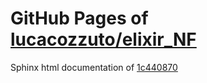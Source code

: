 GitHub Pages of [lucacozzuto/elixir_NF](https://github.com/lucacozzuto/elixir_NF.git)
===
Sphinx html documentation of [1c440870](https://github.com/lucacozzuto/elixir_NF/tree/1c4408707ef605934a7f99daa764ada35f68b9ea)
